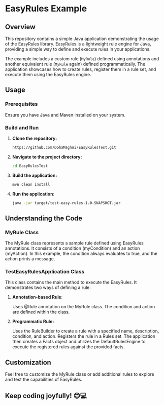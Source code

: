 # EasyRules Example

## Overview

This repository contains a simple Java application demonstrating the usage of the EasyRules library. EasyRules is a lightweight rule engine for Java, providing a simple way to define and execute rules in your applications.

The example includes a custom rule (`MyRule`) defined using annotations and another equivalent rule (`MyRule` again) defined programmatically. The application showcases how to create rules, register them in a rule set, and execute them using the EasyRules engine.

## Usage

### Prerequisites

Ensure you have Java and Maven installed on your system.

### Build and Run

1. **Clone the repository:**

   ```bash
   https://github.com/DohaMaghni/EasyRulesTest.git
   ```
2. **Navigate to the project directory:**
   
   ```bash
   cd EasyRulesTest
   ```
3. **Build the application:**
   
   ```bash
   mvn clean install
   ```
4. **Run the application:**
   
   ```bash
   java -jar target/test-easy-rules-1.0-SNAPSHOT.jar
   ```
## Understanding the Code
### MyRule Class
The MyRule class represents a sample rule defined using EasyRules annotations. It consists of a condition (myCondition) and an action (myAction). In this example, the condition always evaluates to true, and the action prints a message.

### TestEasyRulesApplication Class
This class contains the main method to execute the EasyRules. It demonstrates two ways of defining a rule:
1. **Annotation-based Rule:**

   Uses @Rule annotation on the MyRule class.
   The condition and action are defined within the class.
2. **Programmatic Rule:**

   Uses the RuleBuilder to create a rule with a specified name, description, condition, and action.
   Registers the rule in a Rules set.
The application then creates a Facts object and utilizes the DefaultRulesEngine to execute the registered rules against the provided facts.
## Customization
Feel free to customize the MyRule class or add additional rules to explore and test the capabilities of EasyRules.
## Keep coding joyfully! 😊💻
